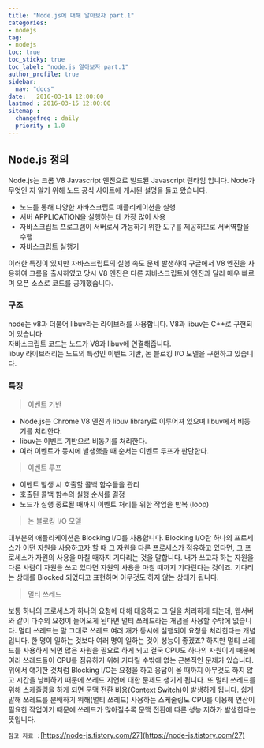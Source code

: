 ```yaml
---
title: "Node.js에 대해 알아보자 part.1"
categories:
- nodejs
tag:
- nodejs
toc: true 
toc_sticky: true
toc_label: "node.js 알아보자 part.1"
author_profile: true
sidebar:
  nav: "docs"
date:   2016-03-14 12:00:00
lastmod : 2016-03-15 12:00:00
sitemap :
  changefreq : daily
  priority : 1.0
---
```


## Node.js 정의
Node.js는 크롬 V8 Javascript 엔진으로 빌드된 Javascript 런타임 입니다. Node가 무엇인 지 알기 위해 노드 공식 사이트에 게시된 설명을 들고 왔습니다.
<br>
- 노드를 통해 다양한 자바스크립트 애플리케이션을 실행
- 서버 APPLICATION을 실행하는 데 가장 많이 사용
- 자바스크립트 프로그램이 서버로서 가능하기 위한 도구를 제공하므로 서버역할을 수행
- 자바스크립트 실행기

이러한 특징이 있지만 자바스크립트의 실행 속도 문제 발생하여 구글에서 V8 엔진을 사용하여 크롬을 출시하였고 당시 V8 엔진은 다른 자바스크립트에 엔진과 
달리 매우 빠르며 오픈 소스로 코드를 공개했습니다.

### 구조 

node는 v8과 더불어 libuv라는 라이브러를 사용합니다. V8과 libuv는 C++로 구현되어 있습니다. 
<br> 자바스크립트 코드는 노드가 V8과 libuv에 연결해줍니다.
<br> libuy 라이브러리는 노드의 특성인 이벤트 기반, 논 블로킹 I/O 모델을 구현하고 있습니다.

### 특징

> 이벤트 기반
- Node.js는 Chrome V8 엔진과 libuv library로 이루어져 있으며 libuv에서 비동기를 처리한다.
- libuv는 이벤트 기반으로 비동기를 처리한다.
- 여러 이벤트가 동시에 발생했을 때 순서는 이벤트 루프가 판단한다.

> 이벤트 루프
- 이벤트 발생 시 호출할 콜백 함수들을 관리
- 호출된 콜백 함수의 실행 순서를 결정
- 노드가 실행 종료될 때까지 이벤트 처리를 위한 작업을 반복 (loop)

> 논 블로킹 I/O 모델

대부분의 애플리케이션은 Blocking I/O를 사용합니다. Blocking I/O란 하나의 프로세스가 어떤 자원을 사용하고자 할 때 그 자원을 다른 프로세스가 점유하고 있다면, 그 프로세스가 자원의 사용을 마칠 때까지 기다리는 것을 말합니다.
내가 쓰고자 하는 자원을 다른 사람이 자원을 쓰고 있다면 자원의 사용을 마칠 때까지 기다린다는 것이죠.
기다리는 상태를 Blocked 되었다고 표현하며 아무것도 하지 않는 상태가 됩니다.
> 멀티 쓰레드

보통 하나의 프로세스가 하나의 요청에 대해 대응하고 그 일을 처리하게 되는데, 웹서버와 같이 다수의 요청이 들어오게 된다면 멀티 쓰레드라는 개념을 사용할 수밖에 없습니다.
멀티 쓰레드는 말 그대로 쓰레드 여러 개가 동시에 실행되어 요청을 처리한다는 개념입니다.
한 명이 일하는 것보다 여러 명이 일하는 것이 성능이 좋겠죠?
하지만 멀티 쓰레드를 사용하게 되면 많은 자원을 필요로 하게 되고 결국 CPU도 하나의 자원이기 때문에 여러 쓰레드들이 CPU를 점유하기 위해 기다릴 수밖에 없는 근본적인 문제가 있습니다.
위에서 얘기한 것처럼 Blocking I/O는 요청을 하고 응답이 올 때까지 아무것도 하지 않고 시간을 낭비하기 때문에 쓰레드 지연에 대한 문제도 생기게 됩니다.
또 멀티 쓰레드를 위해 스케줄링을 하게 되면 문맥 전환 비용(Context Switch)이 발생하게 됩니다.
쉽게 말해 쓰레드를 분배하기 위해(멀티 쓰레드) 사용하는 스케줄링도 CPU를 이용해 연산이 필요한 작업이기 때문에 쓰레드가 많아질수록 문맥 전환에 따른 성능 저하가 발생한다는 뜻입니다.

 
`참고 자료 :`[https://node-js.tistory.com/27](https://node-js.tistory.com/27)
